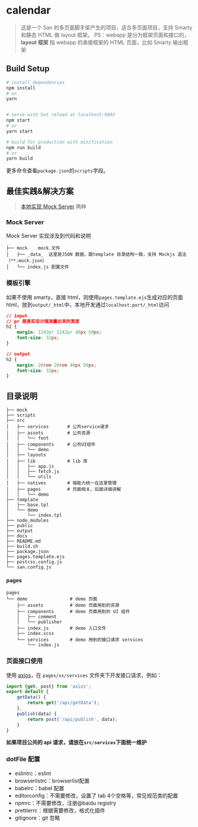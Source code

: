 
# calendar

> 这是一个 San 的多页面脚手架产生的项目，适合多页面项目，支持 Smarty 和静态 HTML 做 layout 框架。
> PS：webapp 是分为框架页面和接口的，**layout 框架** 指 webapp 的承接框架的 HTML 页面，比如 Smarty 输出框架

## Build Setup

``` bash
# install dependencies
npm install
# or
yarn


# serve with hot reload at localhost:9003
npm start
# or
yarn start

# build for production with minification
npm run build
# or
yarn build
```
更多命令查看`package.json`的`scripts`字段。

## 最佳实践&解决方案
> [本地实现 Mock Server](https://www.npmjs.com/package/hulk-mock-server) 两种

### Mock Server
Mock Server 实现涉及到代码和说明
```
├── mock    mock 文件
│   ├── _data_  这里是JSON 数据，跟template 目录结构一致，支持 Mockjs 语法（**.mock.json）
│   └── index.js 配置文件
```





### 模板引擎
如果不使用 smarty，直接 html，则使用`pages.template.ejs`生成对应的页面 html，放到`output/_html`中，本地开发通过`localhost:port/_html`访问


```css
// input
// pr 是真实设计稿测量出来的宽度
h2 {
    margin: 1242pr 1242pr 40px 50px;
    font-size: 32px;
}

// output
h2 {
    margin: 20rem 20rem 40px 50px;
    font-size: 32px;
}
```
## 目录说明
```
├── mock
├── scripts
├── src
│   ├── services       # 公共service请求
│   ├── assets         # 公共资源
│   │   └── font
│   ├── components     # 公共UI组件
│   │   └── demo
│   ├── layouts      
│   ├── lib            # lib 库
│   │   ├── app.js
│   │   ├── fetch.js
│   │   └── utils
│   ├── natives        # 端能力统一在这里管理
│   ├── pages          # 页面相关，后面详细讲解
│   │   └── demo
├── template
│   ├── base.tpl
│   └── demo
│       └── index.tpl
├── node_modules
├── public
├── output
├── docs
├── README.md
├── build.sh
├── package.json
├── pages.template.ejs
├── postcss.config.js
└── san.config.js
```
#### pages
```
pages
└── demo                # demo 页面
    ├── assets          # demo 页面用到的资源
    ├── components      # demo 页面用到的 UI 组件
    │   ├── comment
    │   └── publisher
    ├── index.js        # demo 入口文件
    ├── index.scss
    └── services        # demo 用到的接口请求 services
        └── index.js
```

### 页面接口使用
使用 [axios](https://www.npmjs.com/package/axios)，在  `pages/xx/services` 文件夹下开发接口请求，例如：

```js
import {get, post} from 'axios';
export default {
    getData() {
        return get('/api/getData');
    },
    publish(data) {
        return post('/api/publish', data);
    }
}
```

**如果项目公共的 api 请求，请放在`src/services`下面统一维护**

### dotFile 配置

* eslintrc：eslint
* browserlistrc：browserlist配置
* babelrc：babel 配置
* editorconfig：不需要修改，设置了 tab 4个空格等，常见规范类的配置
* npmrc：不需要修改，注册@baidu registry
* prettierrc：根据需要修改，格式化插件
* gitignore：git 忽略
